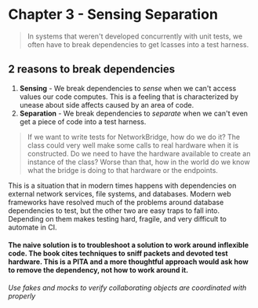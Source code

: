 # Chapter 3 - Sensing Separation

> In systems that weren't developed concurrently with unit tests, we often have to break dependencies to get lcasses into a test harness.

## 2 reasons to break dependencies
1. **Sensing** - We break dependencies to *sense* when we can't access values our code computes.
  This is a feeling that is characterized by unease about side affects caused by an area of code.
2. **Separation** - We break dependencies to *separate* when we can't even get a piece of code into a test harness.

> If we want to write tests for NetworkBridge, how do we do it? The class could very well make some calls to real hardware when it is constructed. Do we need to have the hardware available to create an instance of the class? Worse than that, how in the world do we know what the bridge is doing to that hardware or the endpoints.

This is a situation that in modern times happens with dependencies on external network services, file systems, and databases. Modern web frameworks have resolved much of the problems around database dependencies to test, but the other two are easy traps to fall into. Depending on them makes testing hard, fragile, and very difficult to automate in CI.

#### The naive solution is to troubleshoot a solution to work around inflexible code. The book cites techniques to sniff packets and devoted test hardware. This is a PITA and a more thoughtful approach would ask how to remove the dependency, not how to work around it.

*Use fakes and mocks to verify collaborating objects are coordinated with properly*
